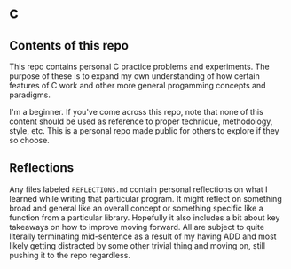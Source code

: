 # c

## Contents of this repo
This repo contains personal C practice problems and experiments. The purpose of these is to expand my own understanding of how certain features of C work and other more general progamming concepts and paradigms. 

I'm a beginner. If you've come across this repo, note that none of this content should be used as reference to proper technique, methodology, style, etc. This is a personal repo made public for others to explore if they so choose. 

## Reflections
Any files labeled `REFLECTIONS.md` contain personal reflections on what I learned while writing that particular program. It might reflect on something broad and general like an overall concept or something specific like a function from a particular library. Hopefully it also includes a bit about key takeaways on how to improve moving forward. All are subject to quite literally terminating mid-sentence as a result of my having ADD and most likely getting distracted by some other trivial thing and moving on, still pushing it to the repo regardless. 

